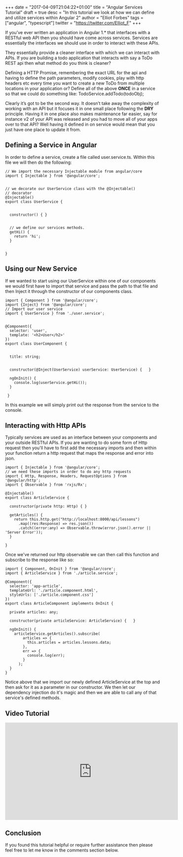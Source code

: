 +++
date = "2017-04-09T21:04:22+01:00"
title = "Angular Services Tutorial"
draft = true
desc = "In this tutorial we look at how we can define and utilize services within Angular 2"
author = "Elliot Forbes"
tags = ["angular", "typescript"]
twitter = "https://twitter.com/Elliot_F"
+++

If you’ve ever written an application in Angular 1.* that interfaces with a RESTful web API then you should have come across services. Services are essentially the interfaces we should use in order to interact with these APIs. 


They essentially provide a cleaner interface with which we can interact with APIs. If you are building a todo application that interacts with say a ToDo REST api then what method do you think is cleaner?


Defining a HTTP Promise, remembering the exact URL for the api and having to define the path parameters, modify cookies, play with http headers etc every time you want to create a new ToDo from multiple locations in your application or?
Define all of the above **ONCE** in a service so that we could do something like: TodoService.addTodo(todoObj);


Clearly it’s got to be the second way. It doesn’t take away the complexity of working with an API but it focuses it in one small place following the **DRY** principle. Having it in one place also makes maintenance far easier, say for instance v2 of your API was released and you had to move all of your apps over to that API? Well having it defined in on service would mean that you just have one place to update it from.


## Defining a Service in Angular


In order to define a service, create a file called user.service.ts. Within this file we will then do the following:


~~~
// We import the necessary Injectable module from angular/core
import { Injectable } from '@angular/core';


// we decorate our UserService class with the @Injectable()
// decorator
@Injectable()
export class UserService {


  constructor() { }


  // we define our services methods. 
  getHi() {
    return 'hi';
  }


}
~~~


## Using our New Service


If we wanted to start using our UserService within one of our components we would first have to import that service and pass the path to that file and then Inject it through the constructor of our components class.


~~~
import { Component } from '@angular/core';
import {Inject} from '@angular/core';
// Import our user service
import { UserService } from './user.service';


@Component({
  selector: 'user',
  template: '<h2>User</h2>'
})
export class UserComponent {


  title: string;


  constructor(@Inject(UserService) userService: UserService) {   }
  
  ngOnInit() {
    console.log(userService.getHi());
  }

 }
~~~


In this example we will simply print out the response from the service to the console.


## Interacting with Http APIs

Typically services are used as an interface between your components and your outside RESTful APIs. If you are wanting to do some form of Http request then you'll have to first add the necessary imports and then within your function return a http request that maps the response and error into json.

~~~
import { Injectable } from '@angular/core';
// we need these imports in order to do any http requests
import { Http, Response, Headers, RequestOptions } from '@angular/http';
import { Observable } from 'rxjs/Rx';

@Injectable()
export class ArticleService {

  constructor(private http: Http) { }

  getArticles() {
    return this.http.get("http://localhost:8000/api/lessons")
      .map((res:Response) => res.json())
      .catch((error:any) => Observable.throw(error.json().error || 'Server Error'));
  }

}
~~~

Once we've returned our http observable we can then call this function and subscribe to the response like so:

~~~
import { Component, OnInit } from '@angular/core';
import { ArticleService } from './article.service';

@Component({
  selector: 'app-article',
  templateUrl: './article.component.html',
  styleUrls: ['./article.component.css']
})
export class ArticleComponent implements OnInit {

  private articles: any;

  constructor(private articleService: ArticleService) {   }

  ngOnInit() { 
    articleService.getArticles().subscribe(
        articles => {
          this.articles = articles.lessons.data;
        },
        err => {
          console.log(err);
        }
      );
  }
}
~~~

Notice above that we import our newly defined ArticleService at the top and then ask for it as a parameter in our constructor. We then let our dependency injection do it's magic and then we are able to call any of that service's defined methods.

## Video Tutorial

<iframe width="560" height="315" src="https://www.youtube.com/embed/RJHNe1x5ov4" frameborder="0" allowfullscreen></iframe>

## Conclusion

If you found this tutorial helpful or require further assistance then please feel free to let me know in the comments section below.